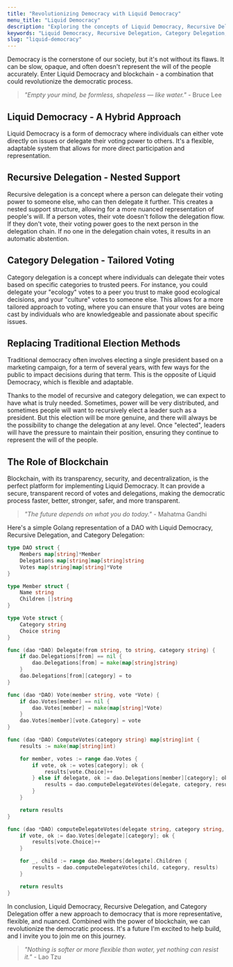 ```yaml
---
title: "Revolutionizing Democracy with Liquid Democracy"
menu_title: "Liquid Democracy"
description: "Exploring the concepts of Liquid Democracy, Recursive Delegation, and Category Delegation, and how blockchain can revolutionize the democratic process."
keywords: "Liquid Democracy, Recursive Delegation, Category Delegation, Blockchain, Decentralization, Democracy"
slug: "liquid-democracy"
---
```


Democracy is the cornerstone of our society, but it's not without its flaws.
It can be slow, opaque, and often doesn't represent the will of the people accurately.
Enter Liquid Democracy and blockchain - a combination that could revolutionize the democratic process.

> _"Empty your mind, be formless, shapeless — like water."_ - Bruce Lee

## Liquid Democracy - A Hybrid Approach

Liquid Democracy is a form of democracy where individuals can either vote directly on issues or delegate their voting power to others.
It's a flexible, adaptable system that allows for more direct participation and representation.

## Recursive Delegation - Nested Support

Recursive delegation is a concept where a person can delegate their voting power to someone else, who can then delegate it further.
This creates a nested support structure, allowing for a more nuanced representation of people's will.
If a person votes, their vote doesn't follow the delegation flow.
If they don't vote, their voting power goes to the next person in the delegation chain.
If no one in the delegation chain votes, it results in an automatic abstention.

## Category Delegation - Tailored Voting

Category delegation is a concept where individuals can delegate their votes based on specific categories to trusted peers.
For instance, you could delegate your "ecology" votes to a peer you trust to make good ecological decisions, and your "culture" votes to someone else.
This allows for a more tailored approach to voting, where you can ensure that your votes are being cast by individuals who are knowledgeable and passionate about specific issues.

## Replacing Traditional Election Methods

Traditional democracy often involves electing a single president based on a marketing campaign, for a term of several years, with few ways for the public to impact decisions during that term.
This is the opposite of Liquid Democracy, which is flexible and adaptable.

Thanks to the model of recursive and category delegation, we can expect to have what is truly needed. Sometimes, power will be very distributed, and sometimes people will want to recursively elect a leader such as a president.
But this election will be more genuine, and there will always be the possibility to change the delegation at any level.
Once "elected", leaders will have the pressure to maintain their position, ensuring they continue to represent the will of the people.

## The Role of Blockchain

Blockchain, with its transparency, security, and decentralization, is the perfect platform for implementing Liquid Democracy.
It can provide a secure, transparent record of votes and delegations, making the democratic process faster, better, stronger, safer, and more transparent.

> _"The future depends on what you do today."_ - Mahatma Gandhi

Here's a simple Golang representation of a DAO with Liquid Democracy, Recursive Delegation, and Category Delegation:

```go
type DAO struct {
    Members map[string]*Member
    Delegations map[string]map[string]string
    Votes map[string]map[string]*Vote
}

type Member struct {
    Name string
    Children []string
}

type Vote struct {
    Category string
    Choice string
}

func (dao *DAO) Delegate(from string, to string, category string) {
    if dao.Delegations[from] == nil {
        dao.Delegations[from] = make(map[string]string)
    }
    dao.Delegations[from][category] = to
}

func (dao *DAO) Vote(member string, vote *Vote) {
    if dao.Votes[member] == nil {
        dao.Votes[member] = make(map[string]*Vote)
    }
    dao.Votes[member][vote.Category] = vote
}

func (dao *DAO) ComputeVotes(category string) map[string]int {
    results := make(map[string]int)

    for member, votes := range dao.Votes {
        if vote, ok := votes[category]; ok {
            results[vote.Choice]++
        } else if delegate, ok := dao.Delegations[member][category]; ok {
            results = dao.computeDelegateVotes(delegate, category, results)
        }
    }

    return results
}

func (dao *DAO) computeDelegateVotes(delegate string, category string, results map[string]int) map[string]int {
    if vote, ok := dao.Votes[delegate][category]; ok {
        results[vote.Choice]++
    }

    for _, child := range dao.Members[delegate].Children {
        results = dao.computeDelegateVotes(child, category, results)
    }

    return results
}
```

In conclusion, Liquid Democracy, Recursive Delegation, and Category Delegation offer a new approach to democracy that is more representative, flexible, and nuanced. 
Combined with the power of blockchain, we can revolutionize the democratic process.
It's a future I'm excited to help build, and I invite you to join me on this journey.

> _"Nothing is softer or more flexible than water, yet nothing can resist it."_ - Lao Tzu
